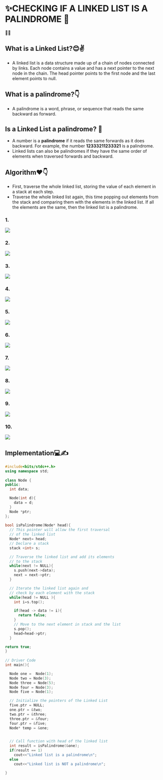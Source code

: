 # ✨CHECKING IF A LINKED LIST IS A PALINDROME 💖
🧒👨‍
 ## What is a Linked List?😊✌
 - A linked list is a data structure made up of a chain of nodes connected by links. Each node contains a value and has a next pointer to the next node in the chain. The head pointer points to the first node and the last element points to null.
 ## What is a palindrome?👇
 - A palindrome is a word, phrase, or sequence that reads the same backward as forward.
 ## Is a Linked List a palindrome? 🤔
   - A number is a **palindrome** if it reads the same forwards as it does backward. For example, the number **12333211233321** is a palindrome.
   - Linked lists can also be palindromes if they have the same order of elements when traversed forwards and backward.
 ## Algorithm❤👇
   - First, traverse the whole linked list, storing the value of each element in a stack at each step.
   - Traverse the whole linked list again, this time popping out elements from the stack and comparing them with the elements in the linked list. If all the elements are the same, then the linked list is a palindrome.
    
  ### 1.
  <img src="https://github.com/akrish4/DSA/blob/main/dsa-cp-2/Palindrome-Linkedllist/images/image1.PNG">
  
  ### 2.
  <img src="https://github.com/akrish4/DSA/blob/main/dsa-cp-2/Palindrome-Linkedllist/images/image2.PNG">
  
  ### 3.
  <img src="https://github.com/akrish4/DSA/blob/main/dsa-cp-2/Palindrome-Linkedllist/images/image3.PNG">
  
  ### 4.
  <img src="https://github.com/akrish4/DSA/blob/main/dsa-cp-2/Palindrome-Linkedllist/images/image4.PNG">
  
  ### 5.
  <img src="https://github.com/akrish4/DSA/blob/main/dsa-cp-2/Palindrome-Linkedllist/images/image5.PNG">
  
 ### 6.
  <img src="https://github.com/akrish4/DSA/blob/main/dsa-cp-2/Palindrome-Linkedllist/images/image6.PNG">
  
 ### 7.
  <img src="https://github.com/akrish4/DSA/blob/main/dsa-cp-2/Palindrome-Linkedllist/images/image7.PNG">
  
 ### 8.
  <img src="https://github.com/akrish4/DSA/blob/main/dsa-cp-2/Palindrome-Linkedllist/images/image8.PNG">
  
 ### 9.
  <img src="https://github.com/akrish4/DSA/blob/main/dsa-cp-2/Palindrome-Linkedllist/images/image9.PNG">
    
 ### 10.
  <img src="https://github.com/akrish4/DSA/blob/main/dsa-cp-2/Palindrome-Linkedllist/images/image10.PNG">
  
  
  
  
## Implementation💻✍
```cpp
#include<bits/stdc++.h> 
using namespace std;  
  
class Node { 
public: 
  int data;

  Node(int d){ 
    data = d; 
  } 
  Node *ptr; 
}; 
  
bool isPalindrome(Node* head){ 
  // This pointer will allow the first traversal
  // of the linked list
  Node* next= head;   
  // Declare a stack  
  stack <int> s; 

  // Traverse the linked list and add its elements
  // to the stack
  while(next != NULL){ 
    s.push(next->data); 
    next = next->ptr; 
  } 

  // Iterate the linked list again and  
  // check by each element with the stack 
  while(head != NULL ){      
    int i=s.top(); 

    if(head -> data != i){ 
      return false; 
    }
    // Move to the next element in stack and the list 
    s.pop(); 
    head=head->ptr; 
  } 

return true; 
} 
  
// Driver Code  
int main(){ 

  Node one =  Node(1); 
  Node two = Node(3); 
  Node three = Node(5); 
  Node four = Node(3); 
  Node five = Node(1); 

  // Initialize the pointers of the Linked List
  five.ptr = NULL; 
  one.ptr = &two; 
  two.ptr = &three; 
  three.ptr = &four; 
  four.ptr = &five; 
  Node* temp = &one; 

    
  // Call function with head of the linked list
  int result = isPalindrome(&one); 
  if(result == 1) 
    cout<<"Linked list is a palindrome\n"; 
  else
    cout<<"Linked list is NOT a palindrome\n"; 
    
} 
```
